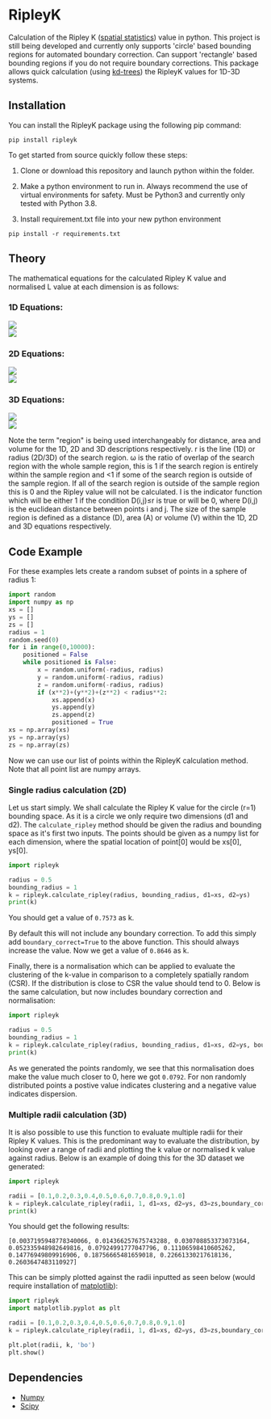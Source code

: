 # RipleyK
Calculation of the Ripley K ([spatial statistics](https://en.wikipedia.org/wiki/Spatial_descriptive_statistics)) value in python. This project is still being developed and currently only supports 'circle' based bounding regions for automated boundary correction. Can support 'rectangle' based bounding regions if you do not require boundary corrections. This package allows quick calculation (using [kd-trees](https://en.wikipedia.org/wiki/K-d_tree)) the RipleyK values for 1D-3D systems. 

## Installation
You can install the RipleyK package using the following pip command:
```
pip install ripleyk
```

To get started from source quickly follow these steps:

1. Clone or download this repository and launch python within the folder.

2. Make a python environment to run in. Always recommend the use of virtual environments for safety. Must be Python3 and currently only tested with Python 3.8.

3. Install requirement.txt file into your new python environment
```
pip install -r requirements.txt
```

## Theory
The mathematical equations for the calculated Ripley K value and normalised L value at each dimension is as follows:

### 1D Equations:

<img src="https://render.githubusercontent.com/render/math?math=K(r) = D \frac{\sum_{i=1}^{n} \sum_{i\ne j} I[D(i,j)\leq r]}{\omega n^{2}}">

<br/>
<img src="https://render.githubusercontent.com/render/math?math=L(r) = D \frac{\sum_{i=1}^{n} \sum_{i\ne j} I[D(i,j)\leq r]}{\omega n^{2}} - 2r">

### 2D Equations: 

<img src="https://render.githubusercontent.com/render/math?math=K(r) = A \frac{\sum_{i=1}^{n} \sum_{i\ne j} I[D(i,j)\leq r]}{\omega n^{2}}">

<br/>
<img src="https://render.githubusercontent.com/render/math?math=L(r) = A \frac{\sum_{i=1}^{n} \sum_{i\ne j} I[D(i,j)\leq r]}{\omega n^{2}} - \pi r^{2}">

### 3D Equations: 

<img src="https://render.githubusercontent.com/render/math?math=K(r) = V \frac{\sum_{i=1}^{n} \sum_{i\ne j} I[D(i,j)\leq r]}{\omega n^{2}}">
<br/>

<img src="https://render.githubusercontent.com/render/math?math=L(r) = V \frac{\sum_{i=1}^{n} \sum_{i\ne j} I[D(i,j)\leq r]}{\omega n^{2}} - \frac{4}{3} \pi r^{3}">

Note the term "region" is being used interchangeably for distance, area and volume for the 1D, 2D and 3D descriptions respectively. r is the line (1D) or radius (2D/3D) of the search region. ω is the ratio of overlap of the search region with the whole sample region, this is 1 if the search region is entirely within the sample region and <1 if some of the search region is outside of the sample region. If all of the search region is outside of the sample region this is 0 and the Ripley value will not be calculated. I is the indicator function which will be either 1 if the condition D(i,j)≤r is true or will be 0, where D(i,j) is the euclidean distance between points i and j. The size of the sample region is defined as a distance (D), area (A) or volume (V) within the 1D, 2D and 3D equations respectively.

## Code Example

For these examples lets create a random subset of points in a sphere of radius 1:
```python
import random
import numpy as np
xs = []
ys = []
zs = []
radius = 1
random.seed(0)
for i in range(0,10000):
    positioned = False
    while positioned is False:
        x = random.uniform(-radius, radius)
        y = random.uniform(-radius, radius)
        z = random.uniform(-radius, radius)
        if (x**2)+(y**2)+(z**2) < radius**2:
            xs.append(x)
            ys.append(y)
            zs.append(z)
            positioned = True
xs = np.array(xs)
ys = np.array(ys)
zs = np.array(zs)
```

Now we can use our list of points within the RipleyK calculation method. Note that all point list are numpy arrays.

### Single radius calculation (2D)
Let us start simply. We shall calculate the Ripley K value for the circle (r=1) bounding space. As it is a circle we only require two dimensions (d1 and d2). The ```calculate_ripley``` method should be given the radius and bounding space as it's first two inputs. The points should be given as a numpy list for each dimension, where the spatial location of point[0] would be xs[0], ys[0].

```python
import ripleyk

radius = 0.5
bounding_radius = 1
k = ripleyk.calculate_ripley(radius, bounding_radius, d1=xs, d2=ys)
print(k)
```

You should get a value of ```0.7573``` as k.

By default this will not include any boundary correction. To add this simply add ```boundary_correct=True``` to the above function. This should always increase the value. Now we get a value of ```0.8646``` as k.

Finally, there is a normalisation which can be applied to evaluate the clustering of the k-value in comparison to a completely spatially random (CSR). If the distribution is close to CSR the value should tend to 0. Below is the same calculation, but now includes boundary correction and normalisation:

```python
import ripleyk

radius = 0.5
bounding_radius = 1
k = ripleyk.calculate_ripley(radius, bounding_radius, d1=xs, d2=ys, boundary_correct=True, CSR_Normalise=True)
print(k)
```

As we generated the points randomly, we see that this normalisation does make the value much closer to 0, here we got ```0.0792```. For non randomly distributed points a postive value indicates clustering and a negative value indicates dispersion.

### Multiple radii calculation (3D)

It is also possible to use this function to evaluate multiple radii for their Ripley K values. This is the predominant way to evaluate the distribution, by looking over a range of radii and plotting the k value or normalised k value against radius. Below is an example of doing this for the 3D dataset we generated:

```python
import ripleyk

radii = [0.1,0.2,0.3,0.4,0.5,0.6,0.7,0.8,0.9,1.0]
k = ripleyk.calculate_ripley(radii, 1, d1=xs, d2=ys, d3=zs,boundary_correct=True, CSR_Normalise=True)
print(k)
```

You should get the following results: 
```
[0.0037195948778340066, 0.014366257675743288, 0.030708853373073164, 0.052335948982649816, 0.07924991777047796, 0.11106598410605262, 0.14776949809916906, 0.18756665481659018, 0.22661330217618136, 0.2603647483110927]
```

This can be simply plotted against the radii inputted as seen below (would require installation of [matplotlib](https://pypi.org/project/matplotlib/)):

```python
import ripleyk
import matplotlib.pyplot as plt

radii = [0.1,0.2,0.3,0.4,0.5,0.6,0.7,0.8,0.9,1.0]
k = ripleyk.calculate_ripley(radii, 1, d1=xs, d2=ys, d3=zs,boundary_correct=True, CSR_Normalise=True)

plt.plot(radii, k, 'bo')
plt.show()
```


## Dependencies
- [Numpy](https://numpy.org/)
- [Scipy](https://www.scipy.org/)
